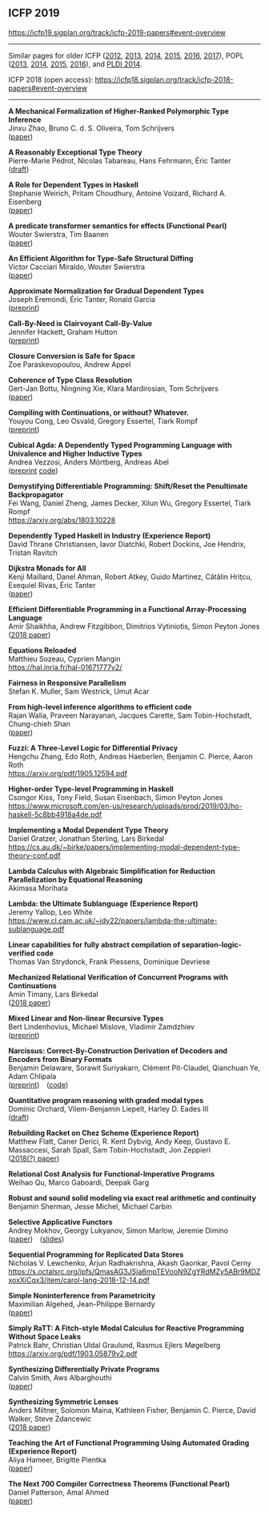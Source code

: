 ## ICFP 2019  

https://icfp19.sigplan.org/track/icfp-2019-papers#event-overview

----

Similar pages for older ICFP ([2012][icfp12], [2013][icfp13], [2014][icfp14], [2015][icfp15], [2016][icfp16], [2017][icfp17]),
POPL ([2013][popl2013], [2014][popl2014], [2015][popl2015], [2016][popl2016]),
and [PLDI 2014][pldi2014-accepted].

ICFP 2018 (open access): https://icfp18.sigplan.org/track/icfp-2018-papers#event-overview

[popl2013]: https://github.com/23Skidoo/popl13-papers-links
[popl2014]: https://github.com/gasche/popl2014-papers
[popl2015]: https://github.com/yallop/popl2015-papers
[popl2016]: https://github.com/gasche/popl2016-papers
[icfp12]: https://github.com/technogeeky/icfp12-paper-links
[icfp13]: https://github.com/gasche/icfp2013-papers
[icfp14]: https://github.com/yallop/icfp2014-papers
[icfp15]: https://github.com/mpickering/icfp2015-papers
[icfp16]: https://github.com/gasche/icfp2016-papers
[icfp17]: https://github.com/gasche/icfp2017-papers
[haskell2014-accepted]: https://github.com/yallop/haskell2014-papers
[pldi2014-accepted]: https://github.com/yallop/pldi2014-papers


----

**A Mechanical Formalization of Higher-Ranked Polymorphic Type Inference**  
Jinxu Zhao, Bruno C. d. S. Oliveira, Tom Schrijvers  
([paper](https://i.cs.hku.hk/~bruno/papers/icfp2019.pdf))

**A Reasonably Exceptional Type Theory**  
Pierre-Marie Pédrot, Nicolas Tabareau, Hans Fehrmann, Éric Tanter  
([draft](https://www.pédrot.fr/articles/reasonably-exceptional.pdf))

**A Role for Dependent Types in Haskell**  
Stephanie Weirich, Pritam Choudhury, Antoine Voizard, Richard A. Eisenberg  
([paper](https://arxiv.org/pdf/1905.13706))

**A predicate transformer semantics for effects (Functional Pearl)**  
Wouter Swierstra, Tim Baanen  
([paper](http://www.staff.science.uu.nl/~swier004/publications/2019-icfp-submission-a.pdf))

**An Efficient Algorithm for Type-Safe Structural Diffing**  
Victor Cacciari Miraldo, Wouter Swierstra  
([paper](http://www.staff.science.uu.nl/~swier004/publications/2019-icfp-submission-b.pdf))

**Approximate Normalization for Gradual Dependent Types**  
Joseph Eremondi, Éric Tanter, Ronald Garcia  
([preprint](https://arxiv.org/abs/1906.06469))

**Call-By-Need is Clairvoyant Call-By-Value**  
Jennifer Hackett, Graham Hutton  
([preprint](https://www.cs.nott.ac.uk/~pszgmh/clairvoyant.pdf))

**Closure Conversion is Safe for Space**  
Zoe Paraskevopoulou, Andrew Appel

**Coherence of Type Class Resolution**  
Gert-Jan Bottu, Ningning Xie, Klara Mardirosian, Tom Schrijvers  
([paper](https://arxiv.org/pdf/1907.00844))

**Compiling with Continuations, or without? Whatever.**  
Youyou Cong, Leo Osvald, Gregory Essertel, Tiark Rompf  
([preprint](https://www.cs.purdue.edu/homes/rompf/papers/cong-preprint201811.pdf))

**Cubical Agda: A Dependently Typed Programming Language with Univalence and Higher Inductive Types**  
Andrea Vezzosi, Anders Mörtberg, Andreas Abel  
([preprint](https://www.cs.cmu.edu/~amoertbe/papers/cubicalagda.pdf) [code](https://github.com/agda/cubical))

**Demystifying Differentiable Programming: Shift/Reset the Penultimate Backpropagator**  
Fei Wang, Daniel Zheng, James Decker, Xilun Wu, Gregory Essertel, Tiark Rompf  
https://arxiv.org/abs/1803.10228

**Dependently Typed Haskell in Industry (Experience Report)**  
David Thrane Christiansen, Iavor Diatchki, Robert Dockins, Joe Hendrix, Tristan Ravitch

**Dijkstra Monads for All**  
Kenji Maillard, Danel Ahman, Robert Atkey, Guido Martínez, Cătălin Hriţcu, Exequiel Rivas, Éric Tanter  
([paper](https://arxiv.org/pdf/1903.01237.pdf))

**Efficient Differentiable Programming in a Functional Array-Processing Language**  
Amir Shaikhha, Andrew Fitzgibbon, Dimitrios Vytiniotis, Simon Peyton Jones  
([2018 paper](https://arxiv.org/pdf/1806.02136.pdf))

**Equations Reloaded**  
Matthieu Sozeau, Cyprien Mangin  
https://hal.inria.fr/hal-01671777v2/

**Fairness in Responsive Parallelism**  
Stefan K. Muller, Sam Westrick, Umut Acar

**From high-level inference algorithms to efficient code**  
Rajan Walia, Praveen Narayanan, Jacques Carette, Sam Tobin-Hochstadt, Chung-chieh Shan  
([paper](https://arxiv.org/pdf/1805.06562))

**Fuzzi: A Three-Level Logic for Differential Privacy**  
Hengchu Zhang, Edo Roth, Andreas Haeberlen, Benjamin C. Pierce, Aaron Roth  
https://arxiv.org/pdf/1905.12594.pdf

**Higher-order Type-level Programming in Haskell**  
Csongor Kiss, Tony Field, Susan Eisenbach, Simon Peyton Jones  
https://www.microsoft.com/en-us/research/uploads/prod/2019/03/ho-haskell-5c8bb4918a4de.pdf

**Implementing a Modal Dependent Type Theory**  
Daniel Gratzer, Jonathan Sterling, Lars Birkedal  
https://cs.au.dk/~birke/papers/implementing-modal-dependent-type-theory-conf.pdf

**Lambda Calculus with Algebraic Simplification for Reduction Parallelization by Equational Reasoning**  
Akimasa Morihata

**Lambda: the Ultimate Sublanguage (Experience Report)**  
Jeremy Yallop, Leo White  
https://www.cl.cam.ac.uk/~jdy22/papers/lambda-the-ultimate-sublanguage.pdf

**Linear capabilities for fully abstract compilation of separation-logic-verified code**  
Thomas Van Strydonck, Frank Piessens, Dominique Devriese

**Mechanized Relational Verification of Concurrent Programs with Continuations**  
Amin Timany, Lars Birkedal  
([2018 paper](https://iris-project.org/pdfs/2018-logrelcc-submission.pdf))

**Mixed Linear and Non-linear Recursive Types**  
Bert Lindenhovius, Michael Mislove, Vladimir Zamdzhiev  
([preprint](https://arxiv.org/abs/1906.09503))

**Narcissus: Correct-By-Construction Derivation of Decoders and Encoders from Binary Formats**  
Benjamin Delaware, Sorawit Suriyakarn, Clément Pit-Claudel, Qianchuan Ye, Adam Chlipala  
([preprint](https://arxiv.org/abs/1803.04870)) ([code](https://github.com/mit-plv/fiat/tree/master/src/Narcissus))

**Quantitative program reasoning with graded modal types**  
Dominic Orchard, Vilem-Benjamin Liepelt, Harley D. Eades III  
([draft](https://granule-project.github.io/papers/granule-paper-draft.pdf))

**Rebuilding Racket on Chez Scheme (Experience Report)**  
Matthew Flatt, Caner Derici, R. Kent Dybvig, Andy Keep, Gustavo E. Massaccesi, Sarah Spall, Sam Tobin-Hochstadt, Jon Zeppieri  
([2018(?) paper](http://www.cs.utah.edu/~mflatt/tmp/rkt-on-chez.pdf))

**Relational Cost Analysis for Functional-Imperative Programs**  
Weihao Qu, Marco Gaboardi, Deepak Garg

**Robust and sound solid modeling via exact real arithmetic and continuity**  
Benjamin Sherman, Jesse Michel, Michael Carbin

**Selective Applicative Functors**  
Andrey Mokhov, Georgy Lukyanov, Simon Marlow, Jeremie Dimino  
([paper](https://www.staff.ncl.ac.uk/andrey.mokhov/selective-functors.pdf)) ([slides](https://www.staff.ncl.ac.uk/andrey.mokhov/selective-functors-slides.pdf))

**Sequential Programming for Replicated Data Stores**  
Nicholas V. Lewchenko, Arjun Radhakrishna, Akash Gaonkar, Pavol Cerny  
https://s.octalsrc.org/ipfs/QmasAG3JSja6mpTEVooN9ZgYRdMZy5ABr9MDZxoxXiCqx3/item/carol-lang-2018-12-14.pdf

**Simple Noninterference from Parametricity**  
Maximilian Algehed, Jean-Philippe Bernardy  
([paper](http://www.cse.chalmers.se/~algehed/papers/Noninterference-icfp2019.pdf))

**Simply RaTT: A Fitch-style Modal Calculus for Reactive Programming Without Space Leaks**  
Patrick Bahr, Christian Uldal Graulund, Rasmus Ejlers Møgelberg  
https://arxiv.org/pdf/1903.05879v2.pdf

**Synthesizing Differentially Private Programs**  
Calvin Smith, Aws Albarghouthi  
([paper](http://pages.cs.wisc.edu/~aws/papers/icfp19.pdf))

**Synthesizing Symmetric Lenses**  
Anders Miltner, Solomon Maina, Kathleen Fisher, Benjamin C. Pierce, David Walker, Steve Zdancewic  
([2018 paper](https://arxiv.org/pdf/1810.11527.pdf))

**Teaching the Art of Functional Programming Using Automated Grading (Experience Report)**  
Aliya Hameer, Brigitte Pientka  
([paper](https://www.cs.mcgill.ca/~bpientka/papers/learn-ocaml-icfp19.pdf))

**The Next 700 Compiler Correctness Theorems (Functional Pearl)**  
Daniel Patterson, Amal Ahmed  
([paper](https://dbp.io/pubs/2019/ccc.pdf))
